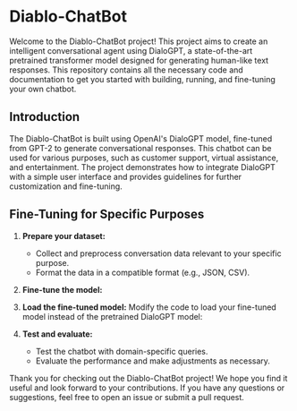 # Diablo-ChatBot

Welcome to the Diablo-ChatBot project! This project aims to create an intelligent conversational agent using DialoGPT, a state-of-the-art pretrained transformer model designed for generating human-like text responses. This repository contains all the necessary code and documentation to get you started with building, running, and fine-tuning your own chatbot.

## Introduction

The Diablo-ChatBot is built using OpenAI's DialoGPT model, fine-tuned from GPT-2 to generate conversational responses. This chatbot can be used for various purposes, such as customer support, virtual assistance, and entertainment. The project demonstrates how to integrate DialoGPT with a simple user interface and provides guidelines for further customization and fine-tuning.

## Fine-Tuning for Specific Purposes

1. **Prepare your dataset:**
   - Collect and preprocess conversation data relevant to your specific purpose.
   - Format the data in a compatible format (e.g., JSON, CSV).

2. **Fine-tune the model:**
  
3. **Load the fine-tuned model:**
   Modify the code to load your fine-tuned model instead of the pretrained DialoGPT model:

4. **Test and evaluate:**
   - Test the chatbot with domain-specific queries.
   - Evaluate the performance and make adjustments as necessary.

Thank you for checking out the Diablo-ChatBot project! We hope you find it useful and look forward to your contributions. If you have any questions or suggestions, feel free to open an issue or submit a pull request.
